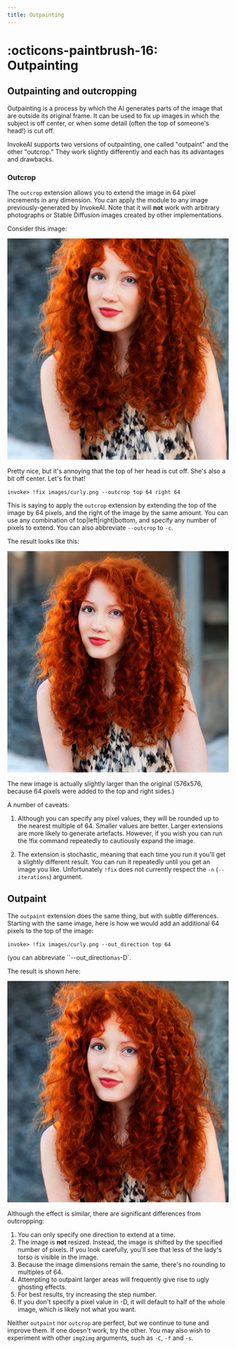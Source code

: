 ```yaml
---
title: Outpainting
---
```


# :octicons-paintbrush-16: Outpainting

## Outpainting and outcropping

Outpainting is a process by which the AI generates parts of the image
that are outside its original frame. It can be used to fix up images
in which the subject is off center, or when some detail (often the top
of someone's head!) is cut off.

InvokeAI supports two versions of outpainting, one called "outpaint"
and the other "outcrop." They work slightly differently and each has
its advantages and drawbacks.

### Outcrop

The `outcrop` extension allows you to extend the image in 64 pixel
increments in any dimension. You can apply the module to any image
previously-generated by InvokeAI. Note that it will **not** work with
arbitrary photographs or Stable Diffusion images created by other
implementations.

Consider this image:

![curly_woman](../assets/outpainting/curly.png)

Pretty nice, but it's annoying that the top of her head is cut
off. She's also a bit off center. Let's fix that!

~~~~
invoke> !fix images/curly.png --outcrop top 64 right 64
~~~~

This is saying to apply the `outcrop` extension by extending the top
of the image by 64 pixels, and the right of the image by the same
amount. You can use any combination of top|left|right|bottom, and
specify any number of pixels to extend. You can also abbreviate
`--outcrop` to `-c`.

The result looks like this:

![curly_woman_outcrop](../assets/outpainting/curly-outcrop.png)

The new image is actually slightly larger than the original (576x576,
because 64 pixels were added to the top and right sides.)

A number of caveats:

1. Although you can specify any pixel values, they will be rounded up
to the nearest multiple of 64. Smaller values are better. Larger
extensions are more likely to generate artefacts. However, if you wish
you can run the !fix command repeatedly to cautiously expand the
image.

2. The extension is stochastic, meaning that each time you run it
you'll get a slightly different result. You can run it repeatedly
until you get an image you like. Unfortunately `!fix` does not
currently respect the `-n` (`--iterations`) argument.

## Outpaint

The `outpaint` extension does the same thing, but with subtle
differences. Starting with the same image, here is how we would add an
additional 64 pixels to the top of the image:

~~~
invoke> !fix images/curly.png --out_direction top 64
~~~

(you can abbreviate ``--out_direction` as `-D`.

The result is shown here:

![curly_woman_outpaint](../assets/outpainting/curly-outpaint.png)

Although the effect is similar, there are significant differences from
outcropping:

1. You can only specify one direction to extend at a time.
2. The image is **not** resized. Instead, the image is shifted by the specified
number of pixels. If you look carefully, you'll see that less of the lady's
torso is visible in the image.
3. Because the image dimensions remain the same, there's no rounding
to multiples of 64.
4. Attempting to outpaint larger areas will frequently give rise to ugly
   ghosting effects.
5. For best results, try increasing the step number.
6. If you don't specify a pixel value in -D, it will default to half
   of the whole image, which is likely not what you want.

Neither `outpaint` nor `outcrop` are perfect, but we continue to tune
and improve them. If one doesn't work, try the other. You may also
wish to experiment with other `img2img` arguments, such as `-C`, `-f`
and `-s`.

